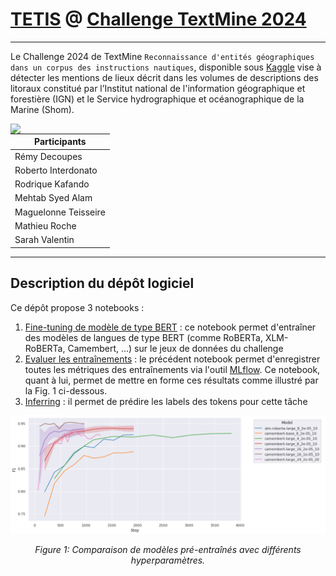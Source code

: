 # [TETIS](https://www.umr-tetis.fr) @ [Challenge TextMine 2024](https://textmine.sciencesconf.org/resource/page/id/9)

---
Le Challenge 2024 de TextMine `Reconnaissance d'entités géographiques dans un corpus des instructions nautiques`, disponible sous [Kaggle](https://www.kaggle.com/competitions/defi-textmine-2024/overview) vise à détecter les mentions de lieux décrit dans les volumes de descriptions des litoraux constitué par l’Institut national de l'information géographique et forestière (IGN) et le Service hydrographique et océanographique de la Marine (Shom).

<img align="left" src="https://www.umr-tetis.fr/images/logo-header-tetis.png">

| Participants               |
|----------------------|
| Rémy Decoupes        |
| Roberto Interdonato  |
| Rodrique Kafando     |
| Mehtab Syed Alam     |
| Maguelonne Teisseire |
| Mathieu Roche        |
| Sarah Valentin       |

---
## Description du dépôt logiciel
Ce dépôt propose 3 notebooks :

1. [Fine-tuning de modèle de type BERT](notebook/BERT-like%20models%20fine-tuning.ipynb) : ce notebook permet d'entraîner des modèles de langues de type BERT (comme RoBERTa, XLM-RoBERTa, Camembert, ...) sur le jeux de données du challenge
2. [Evaluer les entraînements](notebook/mlflow_results_formating.ipynb) : le précédent notebook permet d'enregistrer toutes les métriques des entraînements via l'outil [MLflow](https://mlflow.org/). Ce notebook, quant à lui, permet de mettre en forme ces résultats comme illustré par la Fig. 1 ci-dessous.
3. [Inferring](notebook/Inferring%20with%20BERT-like%20fine-tuned%20models-no-pipeline.ipynb) : il permet de prédire les labels des tokens pour cette tâche


![Comparaison de modèles pré-entraînés avec différents hyperparamètres](readme.img/hyperparameters_textmine.png)
<p align="center"><em>Figure 1: Comparaison de modèles pré-entraînés avec différents hyperparamètres.</em></p>